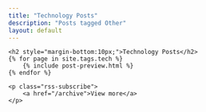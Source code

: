 ```yaml
---
title: "Technology Posts"
description: "Posts tagged Other"
layout: default
---
```


<div class="posts markdown-body">

    <h2 style="margin-bottom:10px;">Technology Posts</h2>
    {% for page in site.tags.tech %}
        {% include post-preview.html %}
    {% endfor %}

    <p class="rss-subscribe">
        <a href="/archive">View more</a>
    </p>

</div>
